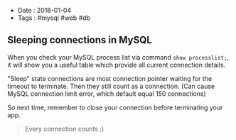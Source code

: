 - Date : 2018-01-04
- Tags : #mysql #web #db

## Sleeping connections in MySQL

When you check your MySQL process list via command `show processlist;`, it will show you a useful table which provide all current connection details.

"Sleep" state connections are most connection pointer waiting for the timeout to terminate. Then they still count as a connection. (Can cause MySQL connection limit error, which default equal 150 connections)

So next time, remember to close your connection before terminating your app.

> Every connection counts ;)


